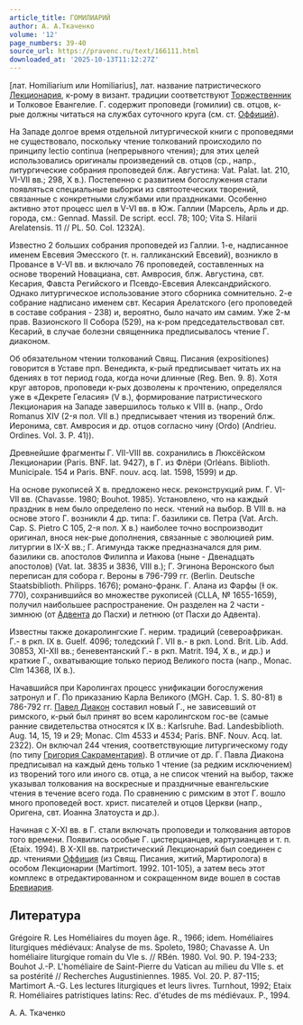 ```yaml
---
article_title: ГОМИЛИАРИЙ
author: А. А.Ткаченко
volume: '12'
page_numbers: 39-40
source_url: https://pravenc.ru/text/166111.html
downloaded_at: '2025-10-13T11:12:27Z'
---
```


[лат. Homiliarium или Homiliarius], лат. название патристического [Лекционария](https://pravenc.ru/text/Лекционария.html), к-рому в визант. традиции соответствуют [Торжественник](https://pravenc.ru/text/Торжественник.html) и Толковое Евангелие. Г. содержит проповеди (гомилии) св. отцов, к-рые должны читаться на службах суточного круга (см. ст. [Оффиций](https://pravenc.ru/text/Оффиций.html)).

На Западе долгое время отдельной литургической книги с проповедями не существовало, поскольку чтение толкований происходило по принципу lectio continua (непрерывного чтения); для этих целей использовались оригиналы произведений св. отцов (ср., напр., литургические собрания проповедей блж. Августина: Vat. Palat. lat. 210, VI-VII вв.; 298, X в.). Постепенно с развитием богослужения стали появляться специальные выборки из святоотеческих творений, связанные с конкретными службами или праздниками. Особенно активно этот процесс шел в V-VI вв. в Юж. Галлии (Марсель, Арль и др. города, см.: Gennad. Massil. De script. eccl. 78; 100; Vita S. Hilarii Arelatensis. 11 // PL. 50. Col. 1232A).

Известно 2 больших собрания проповедей из Галлии. 1-е, надписанное именем Евсевия Эмесского (т. н. галликанский Евсевий), возникло в Провансе в V-VI вв. и включало 76 проповедей, составленных на основе творений Новациана, свт. Амвросия, блж. Августина, свт. Кесария, Фавста Регийского и Псевдо-Евсевия Александрийского. Однако литургическое использование этого сборника сомнительно. 2-е собрание надписано именем свт. Кесария Арелатского (его проповедей в составе собрания - 238) и, вероятно, было начато им самим. Уже 2-м прав. Вазионского II Собора (529), на к-ром председательствовал свт. Кесарий, в случае болезни священника предписывалось чтение Г. диаконом.

Об обязательном чтении толкований Свящ. Писания (expositiones) говорится в Уставе прп. Венедикта, к-рый предписывает читать их на бдениях в тот период года, когда ночи длинные (Reg. Ben. 9. 8). Хотя круг авторов, проповеди к-рых дозволены к прочтению, определялся уже в «Декрете Геласия» (V в.), формирование патристического Лекционария на Западе завершилось только к VIII в. (напр., Ordo Romanus XIV (2-я пол. VII в.) предписывает чтения из творений блж. Иеронима, свт. Амвросия и др. отцов согласно чину (Ordo) (Andrieu. Ordines. Vol. 3. P. 41)).

Древнейшие фрагменты Г. VII-VIII вв. сохранились в Люксёйском Лекционарии (Paris. BNF. lat. 9427), в Г. из Флёри (Orléans. Biblioth. Municipale. 154 и Paris. BNF. nouv. acq. lat. 1598, 1599) и др.

На основе рукописей X в. предложено неск. реконструкций рим. Г. VI-VII вв. (Chavasse. 1980; Bouhot. 1985). Установлено, что на каждый праздник в нем было определено по неск. чтений на выбор. В VIII в. на основе этого Г. возникли 4 др. типа: Г. базилики св. Петра (Vat. Arch. Cap. S. Pietro C 105, 2-я пол. X в.) наиболее точно воспроизводит оригинал, внося нек-рые дополнения, связанные с эволюцией рим. литургии в IX-X вв.; Г. Агимунда также предназначался для рим. базилики св. апостолов Филиппа и Иакова (ныне - Двенадцать апостолов) (Vat. lat. 3835 и 3836, VIII в.); Г. Эгинона Веронского был переписан для собора г. Вероны в 796-799 гг. (Berlin. Deutsche Staatsbiblioth. Philipps. 1676); романо-франк. Г. Алана из Фарфы (Ɨ ок. 770), сохранившийся во множестве рукописей (CLLA, № 1655-1659), получил наибольшее распространение. Он разделен на 2 части - зимнюю (от [Адвента](https://pravenc.ru/text/Адвент.html) до Пасхи) и летнюю (от Пасхи до Адвента).

Известны также докаролингские Г. нерим. традиций (североафрикан. Г.- в ркп. IX в. Guelf. 4096; толедский Г. VII в.- в ркп. Lond. Brit. Lib. Add. 30853, XI-XII вв.; беневентанский Г.- в ркп. Matrit. 194, X в., и др.) и краткие Г., охватывающие только период Великого поста (напр., Monac. Clm 14368, IX в.).

Начавшийся при Каролингах процесс унификации богослужения затронул и Г. По приказанию Карла Великого (MGH. Cap. 1. S. 80-81) в 786-792 гг. [Павел Диакон](<https://pravenc.ru/text/Павел Диакон.html>) составил новый Г., не зависевший от римского, к-рый был принят во всем каролингском гос-ве (самые ранние свидетельства относятся к IX в.: Karlsruhe. Bad. Landesbiblioth. Aug. 14, 15, 19 и 29; Monac. Clm 4533 и 4534; Paris. BNF. Nouv. Acq. lat. 2322). Он включал 244 чтения, соответствующие литургическому году (по типу [Григория Сакраментария](<https://pravenc.ru/text/Григория Сакраментарий.html>)). В отличие от др. Г. Павла Диакона предписывал на каждый день только 1 чтение (за редким исключением) из творений того или иного св. отца, а не список чтений на выбор, также указывал толкования на воскресные и праздничные евангельские чтения в течение всего года. По сравнению с римским в этот Г. вошло много проповедей вост. христ. писателей и отцов Церкви (напр., Оригена, свт. Иоанна Златоуста и др.).

Начиная с X-XI вв. в Г. стали включать проповеди и толкования авторов того времени. Появились особые Г. цистерцианцев, картузианцев и т. п. (Etaix. 1994). В X-XII вв. патристический Лекционарий был соединен с др. чтениями [Оффиция](https://pravenc.ru/text/Оффиция.html) (из Свящ. Писания, житий, Мартиролога) в особом Лекционарии (Martimort. 1992. 101-105), а затем весь этот комплекс в отредактированном и сокращенном виде вошел в состав [Бревиария](https://pravenc.ru/text/Бревиария.html).

## Литература

Grégoire R. Les Homéliaires du moyen âge. R., 1966; idem. Homéliaires liturgiques médiévaux: Analyse de ms. Spoleto, 1980; Chavasse A. Un homéliaire liturgique romain du VIe s. // RBén. 1980. Vol. 90. P. 194-233; Bouhot J.-P. L'homéliaire de Saint-Pierre du Vatican au milieu du VIIe s. et sa postérité // Recherches Augustiniennes. 1985. Vol. 20. P. 87-115; Martimort A.-G. Les lectures liturgiques et leurs livres. Turnhout, 1992; Etaix R. Homéliaires patristiques latins: Rec. d'études de ms médiévaux. P., 1994.

А. А.  Ткаченко
